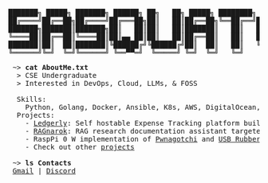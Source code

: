 # <img alt="" align="left" src="https://badges.pufler.dev/visits/SourasishBasu/SourasishBasu?style=flat-square&label=&color=000000&logo=github&logoColor=white&labelColor=000000"/> <a href="https://drive.google.com/file/d/1MjfRNqZZC0wZpOTCUCzSpph0Bmlgexmg/view?usp=sharing"><img alt="" align="right" src="https://img.shields.io/badge/Resume-000000?style=flat&link=https://drive.google.com/file/d/1MjfRNqZZC0wZpOTCUCzSpph0Bmlgexmg/view?usp=sharing"/></a>
<br>
<pre>
███████╗ █████╗ ███████╗ ██████╗ ██╗   ██╗ █████╗ ████████╗ ██████╗██╗  ██╗
██╔════╝██╔══██╗██╔════╝██╔═══██╗██║   ██║██╔══██╗╚══██╔══╝██╔════╝██║  ██║
███████╗███████║███████╗██║   ██║██║   ██║███████║   ██║   ██║     ███████║
╚════██║██╔══██║╚════██║██║▄▄ ██║██║   ██║██╔══██║   ██║   ██║     ██╔══██║
███████║██║  ██║███████║╚██████╔╝╚██████╔╝██║  ██║   ██║   ╚██████╗██║  ██║
╚══════╝╚═╝  ╚═╝╚══════╝ ╚══▀▀═╝  ╚═════╝ ╚═╝  ╚═╝   ╚═╝    ╚═════╝╚═╝  ╚═╝
</pre>

<pre>
 ~> <strong>cat AboutMe.txt</strong>
  > CSE Undergraduate
  > Interested in DevOps, Cloud, LLMs, & FOSS
  
  Skills:
    Python, Golang, Docker, Ansible, K8s, AWS, DigitalOcean, Azure
  Projects:
    - <a href="https://github.com/SourasishBasu/ledgerly">Ledgerly</a>: Self hostable Expense Tracking platform built on FastAPI + Postgres + Docker
    - <a href="[https://github.com/SourasishBasu/RAGnarok/tree/main">RAGnarok</a>: RAG research documentation assistant targeted towards professionals
    - RaspPi 0 W implementation of <a href="https://github.com/SourasishBasu/Pwnagotchi-raspberry-pi0">Pwnagotchi</a> and <a href="https://github.com/SourasishBasu/PicoW-Ducky">USB Rubber Ducky</a> using Pico W.
    - Check out other <a href="https://github.com/SourasishBasu?tab=repositories">projects</a>

 ~> <strong>ls Contacts</strong>
 <a href="mailto:sourasishbasu06@gmail.com">Gmail</a> | <a href="https://discordapp.com/users/524877465496190976">Discord</a>
</pre>

